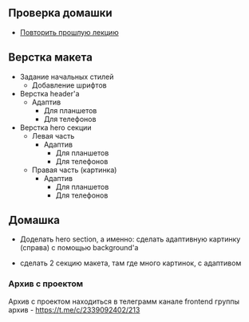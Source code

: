 
## Проверка домашки
- [Повторить прошлую лекцию](7._Медиа-запросы._Мобильная_адаптация.md)

## Верстка макета

- Задание начальных стилей
	- Добавление шрифтов
- Верстка header'а
	- Адаптив
		- Для планшетов
		- Для телефонов
- Верстка hero секции
	- Левая часть
		- Адаптив
			- Для планшетов
			- Для телефонов
	- Правая часть (картинка)
		- Адаптив
			- Для планшетов
			- Для телефонов
## Домашка
- Доделать hero section, а именно: сделать адаптивную картинку (справа) с помощью background'а
+ сделать 2 секцию макета, там где много картинок, с адаптивом

### Архив с проектом
Архив с проектом находиться в телеграмм канале frontend группы
архив - https://t.me/c/2339092402/213